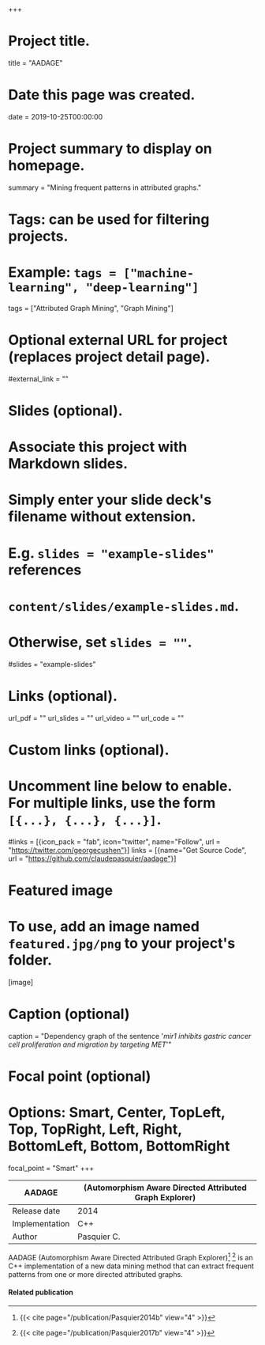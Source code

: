 +++
# Project title.
title = "AADAGE"

# Date this page was created.
date = 2019-10-25T00:00:00

# Project summary to display on homepage.
summary = "Mining frequent patterns in attributed graphs."

# Tags: can be used for filtering projects.
# Example: `tags = ["machine-learning", "deep-learning"]`
tags = ["Attributed Graph Mining", "Graph Mining"]

# Optional external URL for project (replaces project detail page).
#external_link = ""

# Slides (optional).
#   Associate this project with Markdown slides.
#   Simply enter your slide deck's filename without extension.
#   E.g. `slides = "example-slides"` references 
#   `content/slides/example-slides.md`.
#   Otherwise, set `slides = ""`.
#slides = "example-slides"

# Links (optional).
url_pdf = ""
url_slides = ""
url_video = ""
url_code = ""

# Custom links (optional).
#   Uncomment line below to enable. For multiple links, use the form `[{...}, {...}, {...}]`.
#links = [{icon_pack = "fab", icon="twitter", name="Follow", url = "https://twitter.com/georgecushen"}]
links = [{name="Get Source Code", url = "https://github.com/claudepasquier/aadage"}]

# Featured image
# To use, add an image named `featured.jpg/png` to your project's folder. 
[image]
  # Caption (optional)
  caption = "Dependency graph of the sentence '*mir1 inhibits gastric cancer cell proliferation and migration by targeting MET*'"
  
  # Focal point (optional)
  # Options: Smart, Center, TopLeft, Top, TopRight, Left, Right, BottomLeft, Bottom, BottomRight
  focal_point = "Smart"
+++

| AADAGE         | (Automorphism Aware Directed Attributed Graph Explorer) |
| -------------- | ------------------------------------------------------- |
| Release date   | 2014                                                    |
| Implementation | C++                                                     |
| Author         | Pasquier C.                                             |

AADAGE (Automorphism Aware Directed Attributed Graph Explorer)[^Pasquier2014b] [^Pasquier2017b] is an C++ implementation of a new data mining method that can extract frequent patterns from one or more directed attributed graphs.

#### Related publication
[^Pasquier2014b]: {{< cite page="/publication/Pasquier2014b" view="4" >}}
[^Pasquier2017b]: {{< cite page="/publication/Pasquier2017b" view="4" >}}

